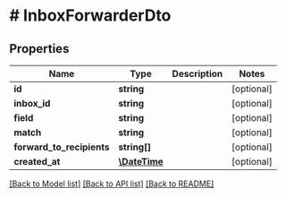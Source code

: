 # # InboxForwarderDto

## Properties

Name | Type | Description | Notes
------------ | ------------- | ------------- | -------------
**id** | **string** |  | [optional] 
**inbox_id** | **string** |  | [optional] 
**field** | **string** |  | [optional] 
**match** | **string** |  | [optional] 
**forward_to_recipients** | **string[]** |  | [optional] 
**created_at** | [**\DateTime**](\DateTime) |  | [optional] 

[[Back to Model list]](../../README#documentation-for-models) [[Back to API list]](../../README#documentation-for-api-endpoints) [[Back to README]](../../README)


